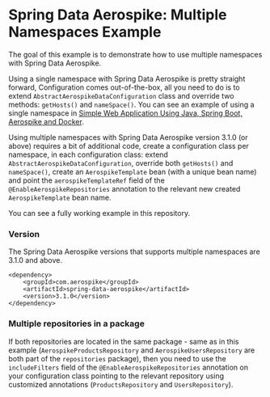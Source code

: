 # Spring Data Aerospike: Multiple Namespaces Example

The goal of this example is to demonstrate how to use multiple namespaces
with Spring Data Aerospike.

Using a single namespace with Spring Data Aerospike is pretty straight forward,
Configuration comes out-of-the-box, all you need to do is to extend `AbstractAerospikeDataConfiguration` class and
override two methods: `getHosts()` and `nameSpace()`.
You can see an example of using a single namespace in [Simple Web Application Using Java, Spring Boot, Aerospike and Docker](https://medium.com/aerospike-developer-blog/simple-web-application-using-java-spring-boot-aerospike-database-and-docker-ad13795e0089).

Using multiple namespaces with Spring Data Aerospike version 3.1.0 (or above) requires a bit of additional code, create a configuration class per namespace, in each configuration class: extend `AbstractAerospikeDataConfiguration`,
override both `getHosts()` and `nameSpace()`, create an `AerospikeTemplate` bean (with a unique bean name) and point the `aerospikeTemplateRef` field of the
`@EnableAerospikeRepositories` annotation to the relevant new created `AerospikeTemplate` bean name.

You can see a fully working example in this repository.

### Version

The Spring Data Aerospike versions that supports multiple namespaces are 3.1.0 and above.
```
<dependency>
    <groupId>com.aerospike</groupId>
    <artifactId>spring-data-aerospike</artifactId>
    <version>3.1.0</version>
</dependency>
```

### Multiple repositories in a package

If both repositories are located in the same package - same as in this example (`AerospikeProductsRepository` and `AerospikeUsersRepository` are both part of the `repositories` package), then you need to use the `includeFilters` field
of the `@EnableAerospikeRepositories` annotation on your configuration class pointing to the relevant repository using customized annotations (`ProductsRepository` and `UsersRepository`).